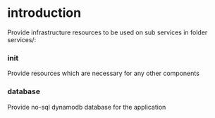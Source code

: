 # introduction

Provide infrastructure resources to be used on sub services in folder services/:

### init

Provide resources which are necessary for any other components

### database

Provide no-sql dynamodb database for the application
